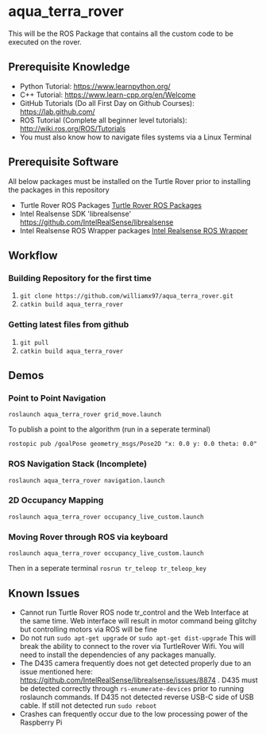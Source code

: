 # aqua_terra_rover

This will be the ROS Package that contains all the custom code to be executed on the rover.

## Prerequisite Knowledge  
* Python Tutorial: https://www.learnpython.org/
* C++ Tutorial: https://www.learn-cpp.org/en/Welcome
* GitHub Tutorials (Do all First Day on Github Courses): https://lab.github.com/
* ROS Tutorial (Complete all beginner level tutorials): http://wiki.ros.org/ROS/Tutorials
* You must also know how to navigate files systems via a Linux Terminal

## Prerequisite Software
All below packages must be installed on the Turtle Rover prior to installing the packages in this repository
* Turtle Rover ROS Packages [Turtle Rover ROS Packages](https://github.com/TurtleRover/tr_ros)
* Intel Realsense SDK 'librealsense' https://github.com/IntelRealSense/librealsense
* Intel Realsense ROS Wrapper packages [Intel Realsense ROS Wrapper](https://github.com/IntelRealSense/realsense-ros)

## Workflow
### Building Repository for the first time
1. `git clone https://github.com/williamx97/aqua_terra_rover.git`
2. `catkin build aqua_terra_rover`

### Getting latest files from github
1. `git pull`
2. `catkin build aqua_terra_rover`

## Demos
### Point to Point Navigation
`roslaunch aqua_terra_rover grid_move.launch`

To publish a point to the algorithm (run in a seperate terminal)

`rostopic pub /goalPose geometry_msgs/Pose2D "x: 0.0
y: 0.0
theta: 0.0" `


### ROS Navigation Stack (Incomplete)
`roslaunch aqua_terra_rover navigation.launch`
### 2D Occupancy Mapping 
`roslaunch aqua_terra_rover occupancy_live_custom.launch`
### Moving Rover through ROS via keyboard
`roslaunch aqua_terra_rover occupancy_live_custom.launch`

Then in a seperate terminal
`rosrun tr_teleop tr_teleop_key`

## Known Issues
* Cannot run Turtle Rover ROS node tr_control and the Web Interface at the same time. Web interface will result in motor command being glitchy but controlling motors via ROS will be fine
* Do not run ```sudo apt-get upgrade``` or ```sudo apt-get dist-upgrade``` This will break the ability to connect to the rover via TurtleRover Wifi. You will need to install the dependencies of any packages manually. 
* The D435 camera frequently does not get detected properly due to an issue mentioned here: https://github.com/IntelRealSense/librealsense/issues/8874 . D435 must be detected correctly through `rs-enumerate-devices` prior to running roslaunch commands. If D435 not detected reverse USB-C side of USB cable. If still not detected run `sudo reboot` 
* Crashes can frequently occur due to the low processing power of the Raspberry Pi


